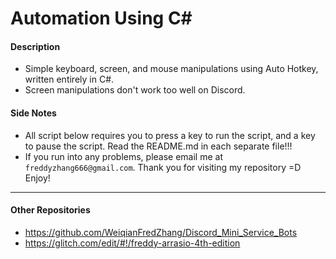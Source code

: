 # Automation Using C#

#### Description
- Simple keyboard, screen, and mouse manipulations using Auto Hotkey, written entirely in C#.
- Screen manipulations don't work too well on Discord.

#### Side Notes
- All script below requires you to press a key to run the script, and a key to pause the script. Read the README.md in each separate file!!!
- If you run into any problems, please email me at `freddyzhang666@gmail.com`. Thank you for visiting my repository =D Enjoy!

---

#### Other Repositories
- https://github.com/WeiqianFredZhang/Discord_Mini_Service_Bots
- https://glitch.com/edit/#!/freddy-arrasio-4th-edition
